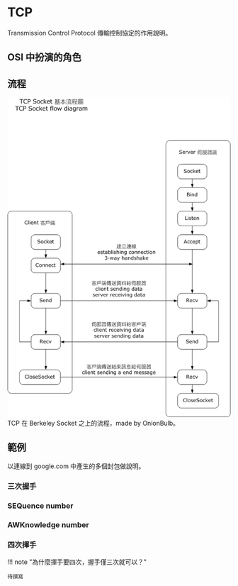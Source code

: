 # TCP

Transmission Control Protocol 傳輸控制協定的作用說明。

## OSI 中扮演的角色

## 流程

![TCP 在 Berkeley Socket 之上的流程，made by OnionBulb。](../../images/tcp-socket.png)
TCP 在 Berkeley Socket 之上的流程，made by OnionBulb。

## 範例

以連線到 google.com 中產生的多個封包做說明。

### 三次握手

### SEQuence number

### AWKnowledge number

### 四次揮手

!!! note "為什麼揮手要四次，握手僅三次就可以？"

    待撰寫
